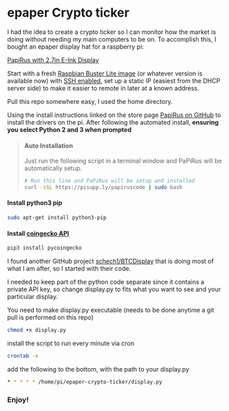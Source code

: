# epaper Crypto ticker

I had the idea to create a crypto ticker so I can monitor how the market is doing without needing my main computers to be on. To accomplish this, I bought an epaper display hat for a raspberry pi:

[PapiRus with 2.7in E-Ink Display](https://au.rs-online.com/web/p/raspberry-pi-screens/1218357/)

Start with a fresh [Raspbian Buster Lite image](https://downloads.raspberrypi.org/raspios_lite_armhf/images/raspios_lite_armhf-2021-05-28/2021-05-07-raspios-buster-armhf-lite.zip) (or whatever version is available now) with [SSH enabled](https://phoenixnap.com/kb/enable-ssh-raspberry-pi), set up a static IP (easiest from the DHCP server side) to make it easier to remote in later at a known address.

Pull this repo somewhere easy, I used the home directory.

Using the install instructions linked on the store page [PapiRus on GitHub](https://github.com/PiSupply/PaPiRus) to install the drivers on the pi.
After following the automated install, **ensuring you select Python 2 and 3 when prompted**
>#### Auto Installation
>Just run the following script in a terminal window and PaPiRus will be automatically setup.
>```bash
># Run this line and PaPiRus will be setup and installed
>curl -sSL https://pisupp.ly/papiruscode | sudo bash
>```
#### Install python3 pip
```bash
sudo apt-get install python3-pip
```
#### Install [coingecko API](https://pypi.org/project/pycoingecko/)
```bash
pip3 install pycoingecko
```

I found another GitHub project [schech1/BTCDisplay](https://github.com/schech1/BTCDisplay) that is doing most of what I am after, so I started with their code.

I needed to keep part of the python code separate since it contains a private API key, so change display.py to fits what you want to see and your particular display.

You need to make display.py executable (needs to be done anytime a git pull is performed on this repo)
```bash
chmod +x display.py
```

install the script to run every minute via cron
```bash
crontab -e
```
add the following to the bottom, with the path to your display.py
```bash
* * * * * /home/pi/epaper-crypto-ticker/display.py
```

### Enjoy!

